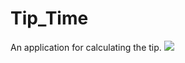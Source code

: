 # Tip_Time
An application for calculating the tip.
<img src="https://github.com/cagrrpm/Tip_Time/blob/87ef81688d4fd90ec406dcf1948600de0638a0c8/Screenshots/screenshot_1.png" style="witdh:250px"></img>
